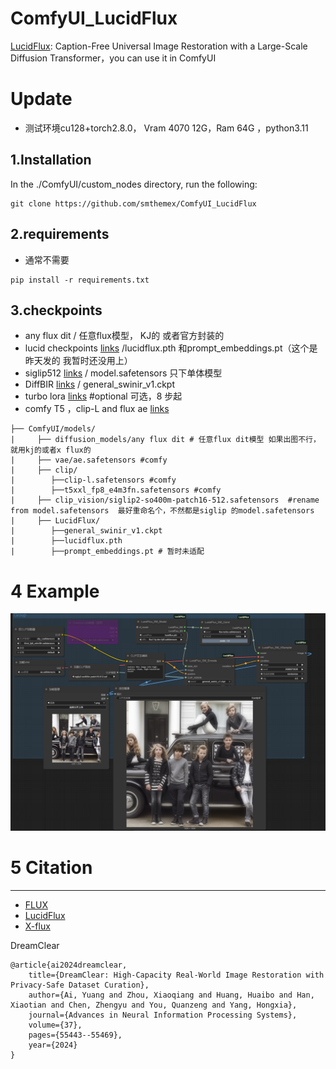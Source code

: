 # ComfyUI_LucidFlux
 [LucidFlux](https://github.com/W2GenAI-Lab/LucidFlux): Caption-Free Universal Image Restoration with a Large-Scale Diffusion Transformer，you can use it in ComfyUI

# Update
* 测试环境cu128+torch2.8.0， Vram 4070 12G，Ram 64G ，python3.11

1.Installation  
-----
  In the ./ComfyUI/custom_nodes directory, run the following:   
```
git clone https://github.com/smthemex/ComfyUI_LucidFlux
```
2.requirements  
----
* 通常不需要
```
pip install -r requirements.txt
```

3.checkpoints 
----
* any flux dit / 任意flux模型， KJ的 或者官方封装的  
* lucid checkpoints [links](https://huggingface.co/W2GenAI/LucidFlux/tree/main) /lucidflux.pth 和prompt_embeddings.pt（这个是昨天发的 我暂时还没用上）   
* siglip512 [links](https://huggingface.co/google/siglip2-so400m-patch16-512/tree/main) / model.safetensors 只下单体模型   
* DiffBIR [links](https://huggingface.co/lxq007/DiffBIR/tree/main)  /  general_swinir_v1.ckpt  
* turbo lora [links](https://huggingface.co/alimama-creative/FLUX.1-Turbo-Alpha)  #optional 可选，8 步起  
* comfy T5 ，clip-L and flux ae   [links](https://huggingface.co/Comfy-Org/models)  
```
├── ComfyUI/models/
|     ├── diffusion_models/any flux dit # 任意flux dit模型 如果出图不行，就用kj的或者x flux的
|     ├── vae/ae.safetensors #comfy 
|     ├── clip/
|        ├──clip-l.safetensors #comfy
|        ├──t5xxl_fp8_e4m3fn.safetensors #comfy
|     ├── clip_vision/siglip2-so400m-patch16-512.safetensors  #rename from model.safetensors  最好重命名个，不然都是siglip 的model.safetensors
|     ├── LucidFlux/
|        ├──general_swinir_v1.ckpt
|        ├──lucidflux.pth
|        ├──prompt_embeddings.pt # 暂时未适配
```

# 4 Example
![](https://github.com/smthemex/ComfyUI_LucidFlux/blob/main/example_workflows/example1007.png)

# 5 Citation
------
* [FLUX ](https://github.com/black-forest-labs/flux)
* [ LucidFlux ](https://github.com/W2GenAI-Lab/LucidFlux)
* [ X-flux](https://github.com/XLabs-AI/x-flux)

DreamClear
```
@article{ai2024dreamclear,
    title={DreamClear: High-Capacity Real-World Image Restoration with Privacy-Safe Dataset Curation},
    author={Ai, Yuang and Zhou, Xiaoqiang and Huang, Huaibo and Han, Xiaotian and Chen, Zhengyu and You, Quanzeng and Yang, Hongxia},
    journal={Advances in Neural Information Processing Systems},
    volume={37},
    pages={55443--55469},
    year={2024}
}
```
